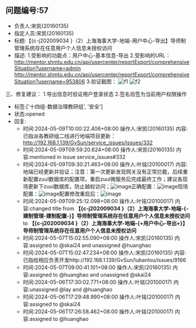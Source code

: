 ## 问题编号:57
- 负责人:宋凯(20160135)
- 指定人员:宋凯(20160135)
- 标题:【{c-j202009034 }（2）上海海事大学-地端-用户中心-导出】导师制管理系统存在任意用户个人信息未授权访问
- 描述:
1.受影响的功能点：用户中心-基本信息-导出
2.受影响的URL：
http://mentor.shmtu.edu.cn/api/usercenter/reportExport/comprehensiveSituation?username=admin
http://mentor.shmtu.edu.cn/api/usercenter/reportExport/comprehensiveSituation?username=953806
3.验证截图：
![f1](/uploads/67aa3297835d723849a240d07abfb743/f1.png)
![f2](/uploads/577a67e3d8eec3ec9432b3faa9c2cfec/f2.png)

三、修复建议：
1.导出信息时验证用户登录状态
2.签名验签为当前用户权限操作

- 标签:['十四组-数据治理教研组', '安全']
- 状态:opened
- 回复:
    - 时间:2024-05-09T10:00:22.406+08:00
      操作人:宋凯(20160135)
      内容:已指派各教研组二线进行地端项目更新：http://192.168.1.139/GvSun/service_issues/issues/332
    - 时间:2024-05-09T09:59:20.624+08:00
      操作人:宋凯(20160135)
      内容:mentioned in issue service_issues#332
    - 时间:2024-05-09T09:30:21.463+08:00
      操作人:叶铭(20100017)
      内容:地端已经更新并验证；注意：第一次更新发现网关没有正常拦截，后续重新配置zuul数据库的配置项，重启zuul微服务后完成最终工作；建议各现场更新下zuul数据库，防止越权访问；![image](/uploads/cd6f2e817375f1adbf30fc5bbd689c6f/image.png)正确配置：![image](/uploads/f0fe3f20aa0c7e4de50de2d26ad7e896/image.png)现场配置：![image](/uploads/c9095db9b5c14e237c79e9ba555648da/image.png)配置修改重启后：![image](/uploads/8980f8cde4a262542119e2665a1d9368/image.png)
    - 时间:2024-05-09T09:25:12.098+08:00
      操作人:叶铭(20100017)
      内容:changed title from **【{c-j202009034 }（2）上海海事大学-地端-{-建制管理-建制配置-}】导师制管理系统存在任意用户个人信息未授权访问** to **【{c-j202009034 }（2）上海海事大学-地端-{+用户中心-导出+}】导师制管理系统存在任意用户个人信息未授权访问**
    - 时间:2024-05-07T15:02:55.090+08:00
      操作人:宋凯(20160135)
      内容:assigned to @skai24 and unassigned @huanghao
    - 时间:2024-05-07T15:02:47.234+08:00
      操作人:宋凯(20160135)
      内容:已指给相应负责开发http://192.168.1.139/GvSun/lubanlou/issues/9166
    - 时间:2024-05-07T09:00:41.101+08:00
      操作人:宋凯(20160135)
      内容:assigned to @huanghao and unassigned @skai24
    - 时间:2024-05-06T17:30:02.771+08:00
      操作人:叶铭(20100017)
      内容:unassigned @lay and @huanghao
    - 时间:2024-05-06T17:29:48.990+08:00
      操作人:叶铭(20100017)
      内容:assigned to @skai24
    - 时间:2024-05-06T17:26:58.462+08:00
      操作人:叶铭(20100017)
      内容:assigned to @huanghao